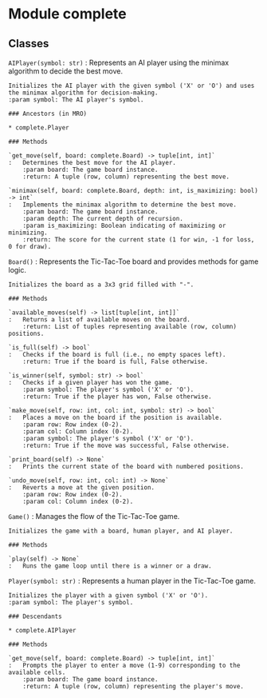 Module complete
===============

Classes
-------

`AIPlayer(symbol: str)`
:   Represents an AI player using the minimax algorithm to decide the best move.
    
    Initializes the AI player with the given symbol ('X' or 'O') and uses the minimax algorithm for decision-making.
    :param symbol: The AI player's symbol.

    ### Ancestors (in MRO)

    * complete.Player

    ### Methods

    `get_move(self, board: complete.Board) ‑> tuple[int, int]`
    :   Determines the best move for the AI player.
        :param board: The game board instance.
        :return: A tuple (row, column) representing the best move.

    `minimax(self, board: complete.Board, depth: int, is_maximizing: bool) ‑> int`
    :   Implements the minimax algorithm to determine the best move.
        :param board: The game board instance.
        :param depth: The current depth of recursion.
        :param is_maximizing: Boolean indicating of maximizing or minimizing.
        :return: The score for the current state (1 for win, -1 for loss, 0 for draw).

`Board()`
:   Represents the Tic-Tac-Toe board and provides methods for game logic.
    
    Initializes the board as a 3x3 grid filled with "-".

    ### Methods

    `available_moves(self) ‑> list[tuple[int, int]]`
    :   Returns a list of available moves on the board.
        :return: List of tuples representing available (row, column) positions.

    `is_full(self) ‑> bool`
    :   Checks if the board is full (i.e., no empty spaces left).
        :return: True if the board is full, False otherwise.

    `is_winner(self, symbol: str) ‑> bool`
    :   Checks if a given player has won the game.
        :param symbol: The player's symbol ('X' or 'O').
        :return: True if the player has won, False otherwise.

    `make_move(self, row: int, col: int, symbol: str) ‑> bool`
    :   Places a move on the board if the position is available.
        :param row: Row index (0-2).
        :param col: Column index (0-2).
        :param symbol: The player's symbol ('X' or 'O').
        :return: True if the move was successful, False otherwise.

    `print_board(self) ‑> None`
    :   Prints the current state of the board with numbered positions.

    `undo_move(self, row: int, col: int) ‑> None`
    :   Reverts a move at the given position.
        :param row: Row index (0-2).
        :param col: Column index (0-2).

`Game()`
:   Manages the flow of the Tic-Tac-Toe game.
    
    Initializes the game with a board, human player, and AI player.

    ### Methods

    `play(self) ‑> None`
    :   Runs the game loop until there is a winner or a draw.

`Player(symbol: str)`
:   Represents a human player in the Tic-Tac-Toe game.
    
    Initializes the player with a given symbol ('X' or 'O').
    :param symbol: The player's symbol.

    ### Descendants

    * complete.AIPlayer

    ### Methods

    `get_move(self, board: complete.Board) ‑> tuple[int, int]`
    :   Prompts the player to enter a move (1-9) corresponding to the available cells.
        :param board: The game board instance.
        :return: A tuple (row, column) representing the player's move.